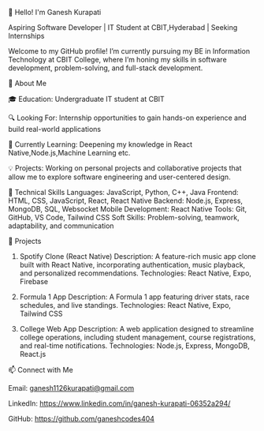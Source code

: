👋 Hello! I'm Ganesh Kurapati

Aspiring Software Developer | IT Student at CBIT,Hyderabad | Seeking Internships

Welcome to my GitHub profile! I’m currently pursuing my BE in Information Technology at CBIT College, where I’m honing my skills in software development, problem-solving, and full-stack development.

🚀 About Me

🎓 Education: Undergraduate IT student at CBIT 

🔍 Looking For: Internship opportunities to gain hands-on experience and build real-world applications

🌱 Currently Learning: Deepening my knowledge in React Native,Node.js,Machine Learning etc.

💡 Projects: Working on personal projects and collaborative projects that allow me to explore software engineering and user-centered design.


💼 Technical Skills
Languages: JavaScript, Python, C++, Java
Frontend: HTML, CSS, JavaScript, React, React Native
Backend: Node.js, Express, MongoDB, SQL, Websocket
Mobile Development: React Native
Tools: Git, GitHub, VS Code, Tailwind CSS
Soft Skills: Problem-solving, teamwork, adaptability, and communication


📌 Projects

1. Spotify Clone (React Native)
Description: A feature-rich music app clone built with React Native, incorporating authentication, music playback, and personalized recommendations.
Technologies: React Native, Expo, Firebase

2. Formula 1 App
Description: A Formula 1 app featuring driver stats, race schedules, and live standings.
Technologies: React Native, Expo, Tailwind CSS

3. College Web App
Description: A web application designed to streamline college operations, including student management, course registrations, and real-time notifications.
Technologies:  Node.js, Express, MongoDB, React.js

📫 Connect with Me

Email: ganesh1126kurapati@gmail.com

LinkedIn: https://www.linkedin.com/in/ganesh-kurapati-06352a294/

GitHub: https://github.com/ganeshcodes404


<!---
ganesh-codes404/ganesh-codes404 is a ✨ special ✨ repository because its `README.md` (this file) appears on your GitHub profile.
You can click the Preview link to take a look at your changes.
--->
